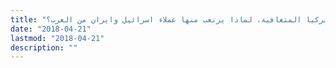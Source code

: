 ```yaml
---
title: "تركيا المتعافية، لماذا يرتعب منها عملاء اسرائيل وايران من العرب؟"
date: "2018-04-21"
lastmod: "2018-04-21"
description: ""
---
```

###